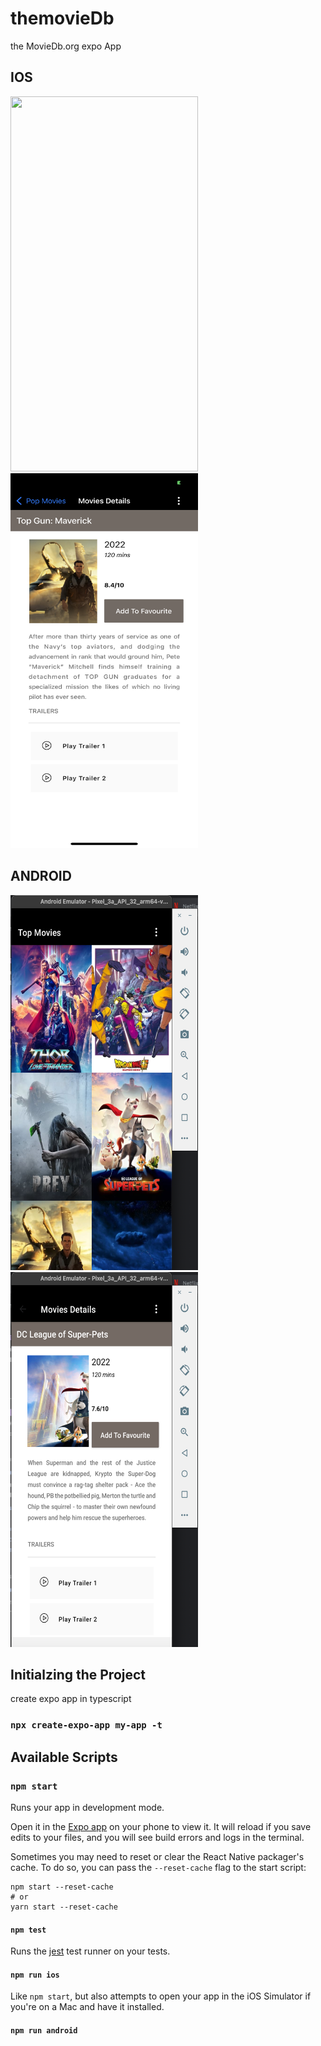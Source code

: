 # themovieDb
the MovieDb.org  expo App


## IOS 
<img src="https://github.com/NavjotSingh01/themovieDb_Expo/blob/main/assets/IPHONE1.PNG" width="300" height="600">  <img src="https://github.com/NavjotSingh01/themovieDb_Expo/blob/main/assets/IPHONE2.PNG" width="300" height="600"> 

## ANDROID

<img src="https://github.com/NavjotSingh01/themovieDb_Expo/blob/main/assets/ANDROID1.png" width="300" height="600">  <img src="https://github.com/NavjotSingh01/themovieDb_Expo/blob/main/assets/ANDROID2.png" width="300" height="600"> 



## Initialzing the Project

create expo app in typescript

### `npx create-expo-app my-app -t`

## Available Scripts

### `npm start`

Runs your app in development mode.

Open it in the [Expo app](https://expo.io) on your phone to view it. It will reload if you save edits to your files, and you will see build errors and logs in the terminal.

Sometimes you may need to reset or clear the React Native packager's cache. To do so, you can pass the `--reset-cache` flag to the start script:

```
npm start --reset-cache
# or
yarn start --reset-cache
```

#### `npm test`

Runs the [jest](https://github.com/facebook/jest) test runner on your tests.

#### `npm run ios`

Like `npm start`, but also attempts to open your app in the iOS Simulator if you're on a Mac and have it installed.

#### `npm run android`
